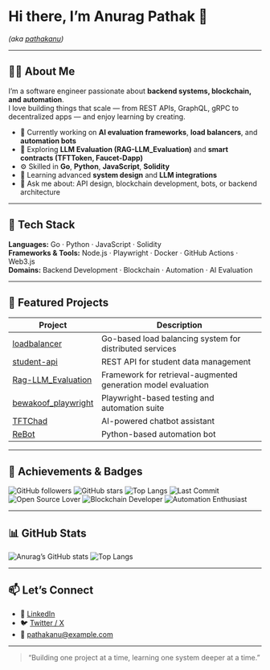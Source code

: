 # Hi there, I’m Anurag Pathak 👋  
*(aka [pathakanu](https://github.com/pathakanu))*

---

## 👨‍💻 About Me  
I’m a software engineer passionate about **backend systems, blockchain, and automation**.  
I love building things that scale — from REST APIs, GraphQL, gRPC to decentralized apps — and enjoy learning by creating.  

- 🧠 Currently working on **AI evaluation frameworks**, **load balancers**, and **automation bots**  
- 🔭 Exploring **LLM Evaluation (RAG-LLM_Evaluation)** and **smart contracts (TFTToken, Faucet-Dapp)**  
- ⚙️ Skilled in **Go**, **Python**, **JavaScript**, **Solidity**  
- 🌱 Learning advanced **system design** and **LLM integrations**  
- 💬 Ask me about: API design, blockchain development, bots, or backend architecture  

---

## 🧰 Tech Stack  
**Languages:** Go · Python · JavaScript · Solidity  
**Frameworks & Tools:** Node.js · Playwright · Docker · GitHub Actions · Web3.js  
**Domains:** Backend Development · Blockchain · Automation · AI Evaluation

---

## 🧩 Featured Projects  
| Project | Description |
|----------|--------------|
| [loadbalancer](https://github.com/pathakanu/loadbalancer) | Go-based load balancing system for distributed services |
| [student-api](https://github.com/pathakanu/student-api) | REST API for student data management |
| [Rag-LLM_Evaluation](https://github.com/pathakanu/Rag-LLM_Evaluation) | Framework for retrieval-augmented generation model evaluation |
| [bewakoof_playwright](https://github.com/pathakanu/bewakoof_playwright) | Playwright-based testing and automation suite |
| [TFTChad](https://github.com/pathakanu/TFTChad) | AI-powered chatbot assistant |
| [ReBot](https://github.com/pathakanu/ReBot) | Python-based automation bot |

---

## 🏅 Achievements & Badges  

![GitHub followers](https://img.shields.io/github/followers/pathakanu?label=Followers&style=social)
![GitHub stars](https://img.shields.io/github/stars/pathakanu?style=social)
![Top Langs](https://img.shields.io/github/languages/top/pathakanu?color=blue)
![Last Commit](https://img.shields.io/github/last-commit/pathakanu/loadbalancer)
![Open Source Lover](https://img.shields.io/badge/Open%20Source-Lover-blue)
![Blockchain Developer](https://img.shields.io/badge/Blockchain-Dev-green)
![Automation Enthusiast](https://img.shields.io/badge/Automation-❤️-yellow)

---

## 📊 GitHub Stats  

![Anurag’s GitHub stats](https://github-readme-stats.vercel.app/api?username=pathakanu&show_icons=true&theme=tokyonight)
![Top Langs](https://github-readme-stats.vercel.app/api/top-langs/?username=pathakanu&layout=compact&theme=tokyonight)

---

## 📫 Let’s Connect  
- 💼 [LinkedIn](https://www.linkedin.com/in/anurag-pathak-02836317b/)  
- 🐦 [Twitter / X](https://x.com/lookatanurag)  
- 📧 pathakanu@example.com  

---

> “Building one project at a time, learning one system deeper at a time.”
